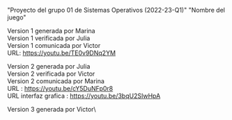 "Proyecto del grupo 01 de Sistemas Operativos (2022-23-Q1)" 
"Nombre del juego" 

Version 1 generada por Marina\
Version 1 verificada por Julia\
Version 1 comunicada por Victor\
URL: https://youtu.be/TE0v9DNq2YM

Version 2 generada por Julia\
Version 2 verificada por Victor\
Version 2 comunicada por Marina\
URL : https://youtu.be/cY5DuNFp0r8 \
URL interfaz grafica : https://youtu.be/3bqU2SIwHpA

Version 3 generada por Victor\